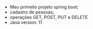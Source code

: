 - Meu primeito projeto spring boot; 
- cadastro de pessoas; 
- operações GET, POST, PUT e DELETE
- Java version: 11
